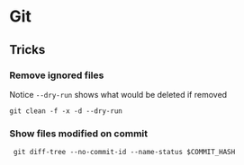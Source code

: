 # Git

## Tricks

### Remove ignored files

Notice `--dry-run` shows what would be deleted if removed

```shell
git clean -f -x -d --dry-run 
```

### Show files modified on commit
```shell
 git diff-tree --no-commit-id --name-status $COMMIT_HASH
```